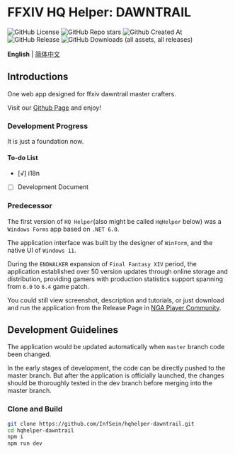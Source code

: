 # FFXIV HQ Helper: DAWNTRAIL

![GitHub License](https://img.shields.io/github/license/InfSein/hqhelper-dawntrail?style=flat&logo=github) ![GitHub Repo stars](https://img.shields.io/github/stars/InfSein/hqhelper-dawntrail?style=flat&logo=github) ![Github Created At](https://img.shields.io/github/created-at/InfSein/hqhelper-dawntrail?style=flat&logo=github) <br>
![GitHub Release](https://img.shields.io/github/v/release/InfSein/hqhelper-dawntrail?style=flat&logo=github) ![GitHub Downloads (all assets, all releases)](https://img.shields.io/github/downloads/InfSein/hqhelper-dawntrail/total?style=flat&logo=github)

**English** | [简体中文](https://github.com/InfSein/hqhelper-dawntrail/blob/master/README-ZH.md)

## Introductions

One web app designed for ffxiv dawntrail master crafters.

Visit our [Github Page](https://infsein.github.io/hqhelper-dawntrail/) and enjoy!

### Development Progress

It is just a foundation now.

#### To-do List
- [√] i18n
- [ ] Development Document

### Predecessor

The first version of `HQ Helper`(also might be called `HqHelper` below) was a `Windows Forms` app based on `.NET 6.0`. 

The application interface was built by the designer of `WinForm`, and the native UI of `Windows 11`.

During the `ENDWALKER` expansion of `Final Fantasy XIV` period, the application established over 50 version updates through online storage and distribution,
providing gamers with production statistics support spanning from `6.0` to `6.4` game patch.

You could still view screenshot, description and tutorials, or just download and run the application from the Release Page in [NGA Player Community](https://bbs.nga.cn/read.php?tid=31596099).

## Development Guidelines

The application would be updated automatically when `master` branch code been changed.

In the early stages of development, the code can be directly pushed to the master branch. 
But after the application is officially launched, the changes should be thoroughly tested in the dev branch before merging into the master branch.

### Clone and Build

```sh
git clone https://github.com/InfSein/hqhelper-dawntrail.git
cd hqhelper-dawntrail
npm i
npm run dev
```
